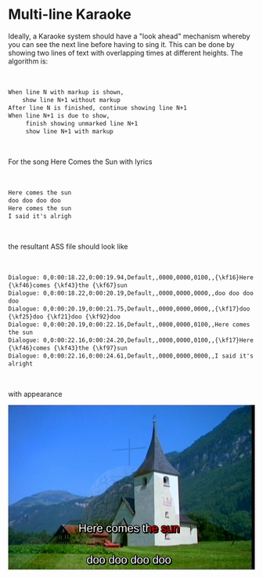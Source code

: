 #  Multi-line Karaoke 

Ideally, a Karaoke system should have a "look ahead" mechanism whereby
      you can see the next line before having to sing it. This can be done by
      showing two lines of text with overlapping times at different heights.
      The algorithm is:
```

	
When line N with markup is shown,
    show line N+1 without markup
After line N is finished, continue showing line N+1
When line N+1 is due to show,
     finish showing unmarked line N+1
     show line N+1 with markup
	
      
```


For the song Here Comes the Sun with lyrics
```

	
Here comes the sun
doo doo doo doo
Here comes the sun
I said it's alrigh
	
      
```
the resultant ASS file should look like
```

	
Dialogue: 0,0:00:18.22,0:00:19.94,Default,,0000,0000,0100,,{\kf16}Here {\kf46}comes {\kf43}the {\kf67}sun
Dialogue: 0,0:00:18.22,0:00:20.19,Default,,0000,0000,0000,,doo doo doo doo
Dialogue: 0,0:00:20.19,0:00:21.75,Default,,0000,0000,0000,,{\kf17}doo {\kf25}doo {\kf21}doo {\kf92}doo
Dialogue: 0,0:00:20.19,0:00:22.16,Default,,0000,0000,0100,,Here comes the sun
Dialogue: 0,0:00:22.16,0:00:24.20,Default,,0000,0000,0100,,{\kf17}Here {\kf46}comes {\kf43}the {\kf97}sun
Dialogue: 0,0:00:22.16,0:00:24.61,Default,,0000,0000,0000,,I said it's alright
	
      
```
with appearance

![alt text](multiline.png)

